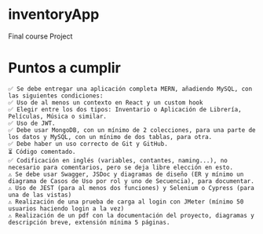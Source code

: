 # inventoryApp
Final course Project

# Puntos a cumplir
    ✅ Se debe entregar una aplicación completa MERN, añadiendo MySQL, con las siguientes condiciones: 
    ✅ Uso de al menos un contexto en React y un custom hook
    ✅ Elegir entre los dos tipos: Inventario o Aplicación de Librería, Películas, Música o similar.
    ✅ Uso de JWT.
    ✅ Debe usar MongoDB, con un mínimo de 2 colecciones, para una parte de los datos y MySQL, con un mínimo de dos tablas, para otra.
    ✅ Debe haber un uso correcto de Git y GitHub.
    ⏳ Código comentado.
    ✅ Codificación en inglés (variables, contantes, naming...), no necesario para comentarios, pero se deja libre elección en esto.
    ⚠️ Se debe usar Swagger, JSDoc y diagramas de diseño (ER y mínimo un diagrama de Casos de Uso por rol y uno de Secuencia), para documentar.
    ⚠️ Uso de JEST (para al menos dos funciones) y Selenium o Cypress (para una de las vistas)
    ⚠️ Realización de una prueba de carga al login con JMeter (mínimo 50 usuarios haciendo login a la vez)
    ⚠️ Realización de un pdf con la documentación del proyecto, diagramas y descripción breve, extensión mínima 5 páginas.
